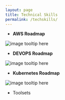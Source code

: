 ```yaml
---
layout: page
title: Technical Skills
permalink: /techskills/
---
```


- <b>AWS Roadmap</b>

![image tooltip here](/assets/aws-roadmap.png)

- <b>DEVOPS Roadmap</b>

![image tooltip here](/assets/devops-roadmap.png)

- <b>Kubernetes Roadmap</b>

![image tooltip here](/assets/kubernetes-roadmap.png)

- Toolsets




